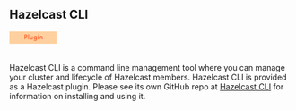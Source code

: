 


## Hazelcast CLI

<img src="images/Plugin_New.png" alt="Tomcat Plugin" height="22" width="84">
<br></br>

Hazelcast CLI is a command line management tool where you can manage your cluster and lifecycle of Hazelcast members. Hazelcast CLI is provided as a Hazelcast plugin. Please see its own GitHub repo at <a href="https://github.com/hazelcast/hazelcast-cli" target="_blank">Hazelcast CLI</a> for information on installing and using it.